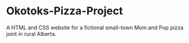 # Okotoks-Pizza-Project
A HTML and CSS website for a fictional small-town Mom and Pop pizza joint in rural Alberta.
